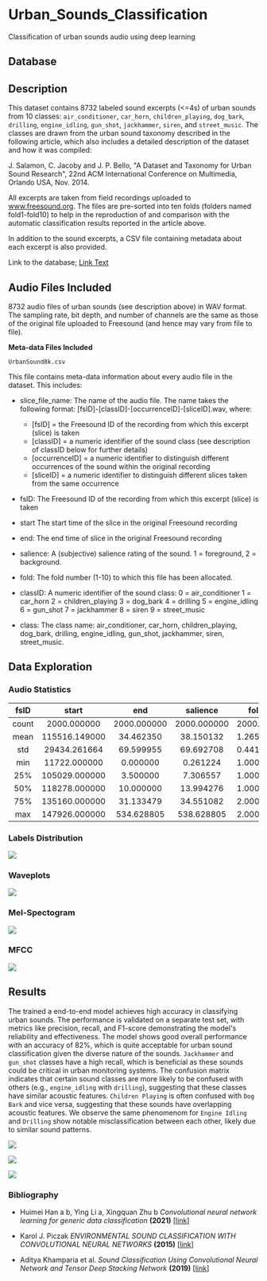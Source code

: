# Urban_Sounds_Classification
Classification of urban sounds audio using deep learning

## Database

**Description**
-----------

This dataset contains 8732 labeled sound excerpts (<=4s) of urban sounds from 10 classes: `air_conditioner`, `car_horn`, 
`children_playing`, `dog_bark`, `drilling`, `engine_idling`, `gun_shot`, `jackhammer`, `siren`, and `street_music`. The classes are 
drawn from the urban sound taxonomy described in the following article, which also includes a detailed description of 
the dataset and how it was compiled:

J. Salamon, C. Jacoby and J. P. Bello, "A Dataset and Taxonomy for Urban Sound Research", 
22nd ACM International Conference on Multimedia, Orlando USA, Nov. 2014.

All excerpts are taken from field recordings uploaded to www.freesound.org. The files are pre-sorted into ten folds
(folders named fold1-fold10) to help in the reproduction of and comparison with the automatic classification results
reported in the article above.

In addition to the sound excerpts, a CSV file containing metadata about each excerpt is also provided.

Link to the database;
[Link Text](https://urbansounddataset.weebly.com/urbansound8k.html)



**Audio Files Included**
--------------------

8732 audio files of urban sounds (see description above) in WAV format. The sampling rate, bit depth, and number of 
channels are the same as those of the original file uploaded to Freesound (and hence may vary from file to file).


**Meta-data Files Included**


`UrbanSound8k.csv`

This file contains meta-data information about every audio file in the dataset. This includes:

* slice_file_name: 
The name of the audio file. The name takes the following format: [fsID]-[classID]-[occurrenceID]-[sliceID].wav, where:
  * [fsID] = the Freesound ID of the recording from which this excerpt (slice) is taken
  * [classID] = a numeric identifier of the sound class (see description of classID below for further details)
  * [occurrenceID] = a numeric identifier to distinguish different occurrences of the sound within the original recording
  * [sliceID] = a numeric identifier to distinguish different slices taken from the same occurrence

* fsID:
The Freesound ID of the recording from which this excerpt (slice) is taken

* start
The start time of the slice in the original Freesound recording

* end:
The end time of slice in the original Freesound recording

* salience:
A (subjective) salience rating of the sound. 1 = foreground, 2 = background.

* fold:
The fold number (1-10) to which this file has been allocated.

* classID:
A numeric identifier of the sound class:
0 = air_conditioner
1 = car_horn
2 = children_playing
3 = dog_bark
4 = drilling
5 = engine_idling
6 = gun_shot
7 = jackhammer
8 = siren
9 = street_music

* class:
The class name: air_conditioner, car_horn, children_playing, dog_bark, drilling, engine_idling, gun_shot, jackhammer, 
siren, street_music.

## Data Exploration

### Audio Statistics

|       fsID      |    start    |     end     |  salience  |   fold   |  classID  |  length  |   bitrate   | channels | sample_rate | bits_per_sample |
|:---------------:|:-----------:|:-----------:|:----------:|:--------:|:---------:|:--------:|:-----------:|:--------:|:-----------:|:---------------:|
| count           | 2000.000000 | 2000.000000 | 2000.000000 | 2000.000 | 2000.000000 | 2000.00000 | 2000.000000 | 2000.000000 | 2000.000000 | 2000.000000 |
| mean            | 115516.149000 | 34.462350 | 38.150132 | 1.265000 | 5.387000 | 4.75700 | 3.687096 | 1.758314e+06 | 1.908500 | 48986.350000 | 18.480000 |
| std             | 29434.261664 | 69.599955 | 69.692708 | 0.441444 | 2.820498 | 2.83319 | 0.881551 | 8.093881e+05 | 0.288391 | 14081.103736 | 3.803266 |
| min             | 11722.000000 | 0.000000 | 0.261224 | 1.000000 | 1.000000 | 0.00000 | 0.190000 | 2.560000e+05 | 1.000000 | 16000.000000 | 8.000000 |
| 25%             | 105029.000000 | 3.500000 | 7.306557 | 1.000000 | 3.000000 | 3.00000 | 4.000000 | 1.411200e+06 | 2.000000 | 44100.000000 | 16.000000 |
| 50%             | 118278.000000 | 10.000000 | 13.994276 | 1.000000 | 5.000000 | 5.00000 | 4.000000 | 1.411200e+06 | 2.000000 | 44100.000000 | 16.000000 |
| 75%             | 135160.000000 | 31.133479 | 34.551082 | 2.000000 | 8.000000 | 7.00000 | 4.000000 | 2.116800e+06 | 2.000000 | 48000.000000 | 24.000000 |
| max             | 147926.000000 | 534.628805 | 538.628805 | 2.000000 | 10.000000 | 9.00000 | 4.000000 | 4.608000e+06 | 2.000000 | 96000.000000 | 24.000000 |

### Labels Distribution
![](https://github.com/hugo-mi/Urban_Sounds_Classification/blob/main/img/labels.png)

### Waveplots
![](https://github.com/hugo-mi/Urban_Sounds_Classification/blob/main/img/waveplots.png)

### Mel-Spectogram
![](https://github.com/hugo-mi/Urban_Sounds_Classification/blob/main/img/Mel_spectograms.png)

### MFCC
![](https://github.com/hugo-mi/Urban_Sounds_Classification/blob/main/img/MFFC.png)

## Results

The trained a end-to-end model achieves high accuracy in classifying urban sounds. The performance is validated on a separate test set, with metrics like precision, recall, and F1-score demonstrating the model's reliability and effectiveness. The model shows good overall performance with an accuracy of 82%, which is quite acceptable for urban sound classification given the diverse nature of the sounds. `Jackhammer` and `gun_shot` classes have a high recall, which is beneficial as these sounds could be critical in urban monitoring systems. The confusion matrix indicates that certain sound classes are more likely to be confused with others (e.g., `engine_idling` with `drilling`), suggesting that these classes have similar acoustic features.  `Children Playing` is often confused with `Dog Bark` and vice versa, suggesting that these sounds have overlapping acoustic features. We observe the same phenomenom for `Engine Idling` and `Drilling` show notable misclassification between each other, likely due to similar sound patterns.

![](https://github.com/hugo-mi/Urban_Sounds_Classification/blob/main/img/train_test.jpg)

![](https://github.com/hugo-mi/Urban_Sounds_Classification/blob/main/img/class_report.jpg)

![](https://github.com/hugo-mi/Urban_Sounds_Classification/blob/main/img/matrix_conf.jpg)


### Bibliography

* Huimei Han a b, Ying Li a, Xingquan Zhu b _Convolutional neural network learning for generic data classification_ **(2021)** [[link](https://www.sciencedirect.com/science/article/abs/pii/S0020025518308703)]
      
* Karol J. Piczak _ENVIRONMENTAL SOUND CLASSIFICATION WITH CONVOLUTIONAL NEURAL NETWORKS_ **(2015)** [[link](https://www.karolpiczak.com/papers/Piczak2015-ESC-ConvNet.pdf)]

* Aditya Khamparia et al. _Sound Classification Using Convolutional Neural Network and Tensor Deep Stacking Network_ **(2019)** [[link](https://ieeexplore.ieee.org/stamp/stamp.jsp?tp=&arnumber=8605515)]
